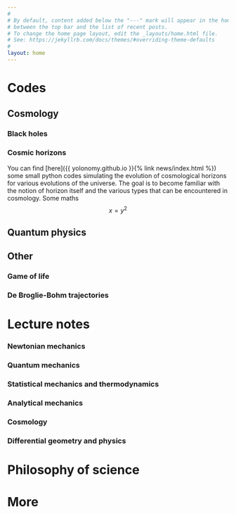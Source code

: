 ```yaml
---
#
# By default, content added below the "---" mark will appear in the home page
# between the top bar and the list of recent posts.
# To change the home page layout, edit the _layouts/home.html file.
# See: https://jekyllrb.com/docs/themes/#overriding-theme-defaults
#
layout: home
---
```


# Codes
## Cosmology
### Black holes

### Cosmic horizons

You can find [here]({{ yolonomy.github.io }}{% link news/index.html %}) some small python codes simulating the evolution of cosmological horizons for various evolutions of the universe. The goal is to become familiar with the notion of horizon itself and the various types that can be encountered in cosmology.
Some maths
$$ x = y^2 $$

## Quantum physics

## Other

### Game of life

### De Broglie-Bohm trajectories

# Lecture notes

### Newtonian mechanics
### Quantum mechanics
### Statistical mechanics and thermodynamics
### Analytical mechanics
### Cosmology
### Differential geometry and physics

# Philosophy of science

# More
